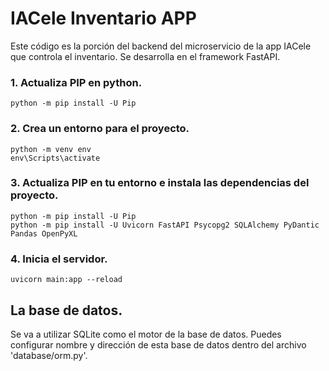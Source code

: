 # IACele Inventario APP

Este código es la porción del backend del microservicio de la app IACele que controla el inventario. Se desarrolla en el framework FastAPI.



### 1. Actualiza PIP en python.
```
python -m pip install -U Pip  
```

### 2. Crea un entorno para el proyecto.
```
python -m venv env
env\Scripts\activate
```


### 3. Actualiza PIP en tu entorno e instala las dependencias del proyecto.
```
python -m pip install -U Pip  
python -m pip install -U Uvicorn FastAPI Psycopg2 SQLAlchemy PyDantic Pandas OpenPyXL
```

### 4. Inicia el servidor.
```
uvicorn main:app --reload
```


## La base de datos.
Se va a utilizar SQLite como el motor de la base de datos. Puedes configurar nombre y dirección de esta base de datos dentro del archivo 'database/orm.py'.